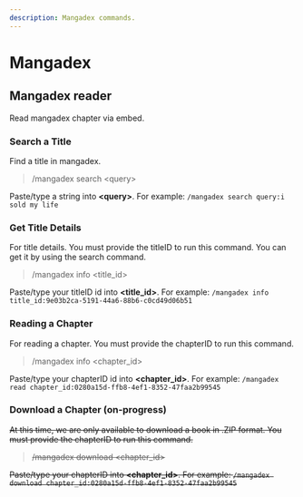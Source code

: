 ```yaml
---
description: Mangadex commands.
---
```


# Mangadex

## Mangadex reader

Read mangadex chapter via embed.

### Search a Title

Find a title in mangadex.

> /mangadex search \<query>

Paste/type a string into **\<query>**. For example: `/mangadex search query:i sold my life`

### Get Title Details

For title details. You must provide the titleID to run this command. You can get it by using the search command.

> /mangadex info \<title\_id>

Paste/type your titleID id into **\<title\_id>**. For example: `/mangadex info title_id:9e03b2ca-5191-44a6-88b6-c0cd49d06b51`

### Reading a Chapter

For reading a chapter. You must provide the chapterID to run this command.

> /mangadex info \<chapter\_id>

Paste/type your chapterID id into **\<chapter\_id>**. For example: `/mangadex read chapter_id:0280a15d-ffb8-4ef1-8352-47faa2b99545`

### Download a Chapter (on-progress)

~~At this time, we are only available to download a book in .ZIP format. You must provide the chapterID to run this command.~~

> ~~/mangadex download \<chapter\_id>~~

~~Paste/type your chapterID into **\<chapter\_id>**. For example: `/mangadex download chapter_id:0280a15d-ffb8-4ef1-8352-47faa2b99545`~~
